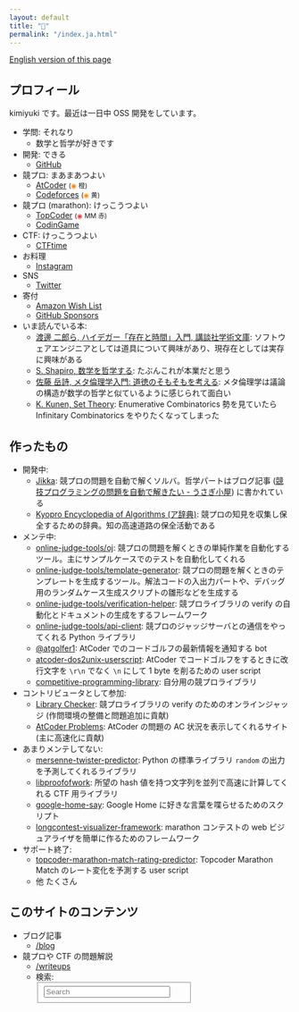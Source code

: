 ```yaml
---
layout: default
title: "🐇"
permalink: "/index.ja.html"
---
```


[English version of this page](/)

## プロフィール

kimiyuki です。最近は一日中 OSS 開発をしています。

-   学問: それなり
    -   数学と哲学が好きです
-   開発: できる
    -   [GitHub](https://github.com/kmyk/)
-   競プロ: まあまあつよい
    -   [AtCoder](https://atcoder.jp/user/kimiyuki) <small>(<span style="color: #ff8000;">◉</span> 橙)</small>
    -   [Codeforces](https://codeforces.com/profile/kimiyuki) <small>(<span style="color: #ff8c00;">◉</span> 黄)</small>
-   競プロ (marathon): けっこうつよい
    -   [TopCoder](https://www.topcoder.com/members/kimiyuki/) <small>(<span style="color: #ef3a3a;">◉</span> MM 赤)</small>
    -   [CodinGame](https://www.codingame.com/profile/a1b3c572aa1ec002731ab7f4c7a5f08e3068231)
-   CTF: けっこうつよい
    -   [CTFtime](https://ctftime.org/user/12503)
-   お料理
    -   [Instagram](https://www.instagram.com/usg_cooking/)
-   SNS
    -   [Twitter](https://twitter.com/kimiyuki_u)
-   寄付
    -   [Amazon Wish List](https://www.amazon.co.jp/hz/wishlist/ls/1C2SP7ASBHO7V)
    -   [GitHub Sponsors](https://github.com/sponsors/kmyk)
-   いま読んでいる本:
    -   [渡邊 二郎ら, ハイデガー「存在と時間」入門, 講談社学術文庫](https://www.amazon.co.jp/dp/4062920808): ソフトウェアエンジニアとしては道具について興味があり、現存在としては実存に興味がある
    -   [S. Shapiro, 数学を哲学する](https://www.amazon.co.jp/dp/4480860746): たぶんこれが本業だと思う
    -   [佐藤 岳詩, メタ倫理学入門: 道徳のそもそもを考える](https://www.amazon.co.jp/dp/4326102624): メタ倫理学は議論の構造が数学の哲学と似ているように感じられて面白い
    -   [K. Kunen, Set Theory](https://www.amazon.co.jp/dp/1848900503): Enumerative Combinatorics 勢を見ていたら Infinitary Combinatorics をやりたくなってしまった

## 作ったもの

-   開発中:
    -   [Jikka](https://github.com/kmyk/Jikka): 競プロの問題を自動で解くソルバ。哲学パートはブログ記事 ([競技プログラミングの問題を自動で解きたい - うさぎ小屋](https://kimiyuki.net/blog/2020/12/09/automated-solvers-of-competitive-programming/)) に書かれている
    -   [Kyopro Encyclopedia of Algorithms (ア辞典)](https://dic.kimiyuki.net): 競プロの知見を収集し保全するための辞典。知の高速道路の保全活動である
-   メンテ中:
    -   [online-judge-tools/oj](https://github.com/online-judge-tools/oj): 競プロの問題を解くときの単純作業を自動化するツール。主にサンプルケースでのテストを自動化してくれる
    -   [online-judge-tools/template-generator](https://github.com/online-judge-tools/template-generator): 競プロの問題を解くときのテンプレートを生成するツール。解法コードの入出力パートや、デバッグ用のランダムケース生成スクリプトの雛形などを生成する
    -   [online-judge-tools/verification-helper](https://github.com/online-judge-tools/verification-helper): 競プロライブラリの verify の自動化とドキュメントの生成をするフレームワーク
    -   [online-judge-tools/api-client](https://github.com/online-judge-tools/api-client): 競プロのジャッジサーバとの通信をやってくれる Python ライブラリ
    -   [@atgolfer1](https://twitter.com/atgolfer1): AtCoder でのコードゴルフの最新情報を通知する bot
    -   [atcoder-dos2unix-userscript](https://github.com/kmyk/atcoder-dos2unix-userscript): AtCoder でコードゴルフをするときに改行文字を `\r\n` でなく `\n` にして 1 byte を削るための user script
    -   [competitive-programming-library](https://kmyk.github.io/competitive-programming-library/): 自分用の競プロライブラリ
-   コントリビュータとして参加:
    -   [Library Checker](https://judge.yosupo.jp/): 競プロライブラリの verify のためのオンラインジャッジ (作問環境の整備と問題追加に貢献)
    -   [AtCoder Problems](https://kenkoooo.com/atcoder/?#/table/kimiyuki/kenkoooo): AtCoder の問題の AC 状況を表示してくれるサイト (主に高速化に貢献)
-   あまりメンテしてない:
    -   [mersenne-twister-predictor](https://github.com/kmyk/mersenne-twister-predictor): Python の標準ライブラリ `random` の出力を予測してくれるライブラリ
    -   [libproofofwork](https://github.com/kmyk/libproofofwork): 所望の hash 値を持つ文字列を並列で高速に計算してくれる CTF 用ライブラリ
    -   [google-home-say](https://github.com/kmyk/google-home-say): Google Home に好きな言葉を喋らせるためのスクリプト
    -   [longcontest-visualizer-framework](https://github.com/kmyk/longcontest-visualizer-framework): marathon コンテストの web ビジュアライザを簡単に作るためのフレームワーク
-   サポート終了:
    -   [topcoder-marathon-match-rating-predictor](https://github.com/kmyk/topcoder-marathon-match-rating-predictor): Topcoder Marathon Match のレート変化を予測する user script
    -   他 たくさん

## このサイトのコンテンツ

-   ブログ記事
    -   [/blog](./blog)
-   競プロや CTF の問題解説
    -   [/writeups](./writeups)
    -   検索:
        <div style="max-width: 20em">
            <form action="https://google.com/search" method="get">
                <fieldset role="search" class="site-search">
                    <input type="hidden" name="sitesearch" value="kimiyuki.net">
                    <input class="search" type="text" name="q" results="0" placeholder="Search" style="width: 90%" />
                </fieldset>
            </form>
        </div>
